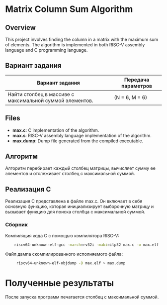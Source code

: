 

# Matrix Column Sum Algorithm
## Overview

This project involves finding the column in a matrix with the maximum sum of elements. The algorithm is implemented in both RISC-V assembly language and C programming language.


## Вариант задания

Вариант задания | Передача параметров
--------------- | -------------
Найти столбец в массиве с максимальной суммой элементов.| (N = 6, M = 6)


## Files

- **max.c**: C implementation of the algorithm.
- **max.s**: RISC-V assembly language implementation of the algorithm.
- **max.dump**: Dump file generated from the compiled executable.

## Алгоритм

Алгоритм перебирает каждый столбец матрицы, вычисляет сумму ее элементов и отслеживает столбец с максимальной суммой.

## Реализация C

Реализация C представлена в файле max.c. Он включает в себя основную функцию, которая инициализирует выборочную матрицу и вызывает функцию для поиска столбца с максимальной суммой.

### Сборник

Компиляция кода C с помощью компилятора RISC-V:
```bash
    riscv64-unknown-elf-gcc -march=rv32i -mabi=ilp32 max.c -o max.elf
```

Файл дампа скомпилированного исполняемого файла:
```bash    
     riscv64-unknown-elf-objdump -D max.elf > max.dump
```

# Полученные результаты
После запуска программ печатается столбец с максимальной суммой.

